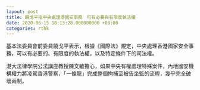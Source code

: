 ```yaml
---
layout: post
title: 饒戈平指中央處理港國安事務　可有必要與有限度執法權
date: 2020-06-15 18:13:28.000000000 +08:00
categories: rthk
---
```


基本法委員會前委員饒戈平表示，根據《國際法》規定，中央處理香港國家安全事務，可以有必要的、有限度的執法權，以及特定條件下的司法權。

港大法律學院公法講座教授陳文敏擔心，如果中央有權處理特殊案件，內地國安機構權力將凌駕香港警察，「一條龍」完成整個拘捕至被告坐監的流程，幾乎完全破壞兩制。
